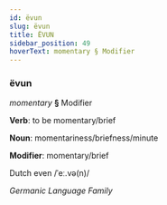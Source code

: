 ```yaml
---
id: ëvun
slug: ëvun
title: ËVUN
sidebar_position: 49
hoverText: momentary § Modifier
---
```


### ëvun

*momentary* **§** Modifier

**Verb**: to be momentary/brief

**Noun**: momentariness/briefness/minute

**Modifier**: momentary/brief

Dutch even /ˈeː.və(n)/

*Germanic Language Family*